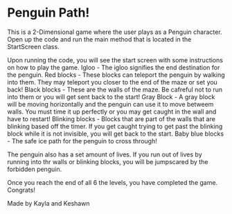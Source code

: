# Penguin Path!

This is a 2-Dimensional game where the user plays as a Penguin character. Open up the code and run the main method that is located in the StartScreen class.

Upon running the code, you will see the start screen with some instructions on how to play the game. 
    Igloo - The igloo signifies the end destination for the penguin. 
    Red blocks - These blocks can teleport the penguin by walking into them. They may teleport you closer to the end of the maze or set you back!
    Black blocks - These are the walls of the maze. Be cafreful not to run into them or you will get sent back to the start!
    Gray Block - A gray block will be moving horizontally and the penguin can use it to move betweem walls. You must time it up perfectly or you may get caught in the wall and have to restart!
    Blinking blocks - Blocks that are part of the walls that are blinking based off the timer. If you get caught trying to get past the blinking block while it is not invisible, you will get back to the start.
    Baby blue blocks - The safe ice path for the penguin to cross through!

The penguin also has a set amount of lives. If you run out of lives by running into thr walls or blinking blocks, you will be jumpscared by the forbidden penguin. 

Once you reach the end of all 6 the levels, you have completed the game. Congrats!

Made by Kayla and Keshawn 

